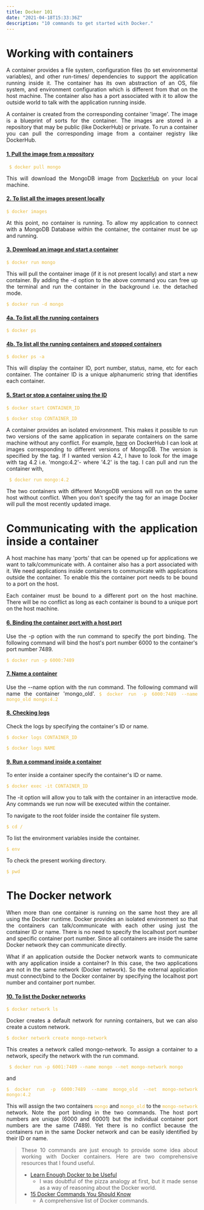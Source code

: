 ```yaml
---
title: Docker 101
date: "2021-04-18T15:33:36Z"
description: "10 commands to get started with Docker."
---
```


<style>
body {
text-align: justify
}
h4{
    text-decoration:underline
}
code{
    color:#E9BC3E
}
</style>
# Working with containers

A container provides a file system, configuration files (to set environmental variables), and other run-times/ dependencies to support the application running inside it. The container has its own abstraction of an OS, file system, and environment configuration which is different from that on the host machine. The container also has a port associated with it to allow the outside world to talk with the application running inside. 

A container is created from the corresponding container 'image'. The image is a blueprint of sorts for the container. The images are stored in a repository that may be public (like DockerHub) or private. To run a container you can pull the corresponding image from a container registry like DockerHub.

#### 1. Pull the image from a repository
``` $ docker pull mongo```

This will download the MongoDB image from [DockerHub](https://hub.docker.com/_/mongo) on your local machine.

#### 2. To list all the images present locally
```$ docker images```

At this point, no container is running. To allow my application to connect with a MongoDB Database within the container, the container must be up and running.

#### 3. Download an image and start a container
```$ docker run mongo```

This will pull the container image (if it is not present locally) and start a new container. By adding the -d option to the above command you can free up the terminal and run the container in the background i.e. the detached mode. 

```$ docker run -d mongo ```

#### 4a. To list all the running containers 
```$ docker ps```

#### 4b. To list all the running containers and stopped containers
```$ docker ps -a```

This will display the container ID, port number, status, name, etc for each container. The container ID is a unique alphanumeric string that identifies each container.

#### 5. Start or stop a container using the ID
```$ docker start CONTAINER_ID```

```$ docker stop CONTAINER_ID```

A container provides an isolated environment. This makes it possible to run two versions of the same application in separate containers on the same machine without any conflict. For example, [here](https://hub.docker.com/_/mongo?tab=tags&page=1&ordering=last_updated) on DockerHub I can look at images corresponding to different versions of MongoDB. The version is specified by the tag. If I wanted version 4.2, I have to look for the image with tag 4.2 i.e. 'mongo:4.2'- where '4.2' is the tag. I can pull and run the container with, 

``` $ docker run mongo:4.2```

The two containers with different MongoDB versions will run on the same host without conflict. When you don't specify the tag for an image Docker will pull the most recently updated image.

# Communicating with the application inside a container
A host machine has many 'ports' that can be opened up for applications we want to talk/communicate with. A container also has a port associated with it. We need applications inside containers to communicate with applications outside the container. To enable this the container port needs to be bound to a port on the host. 

Each container must be bound to a different port on the host machine. There will be no conflict as long as each container is bound to a unique port on the host machine. 

#### 6. Binding the container port with a host port
Use the -p option with the run command to specify the port binding. The following command will bind the host's port number 6000 to the container's port number 7489.

```$ docker run -p 6000:7489```

#### 7. Name a container
Use the --name option with the run command. The following command will name the container 'mongo_old'.
```$ docker run -p 6000:7489 --name mongo_old mongo:4.2```

#### 8. Checking logs
Check the logs by specifying the container's ID or name.

```$ docker logs CONTAINER_ID```

```$ docker logs NAME```

#### 9. Run a command inside a container
To enter inside a container specify the container's ID or name.

```$ docker exec -it CONTAINER_ID```

The -it option will allow you to talk with the container in an interactive mode. Any commands we run now will be executed within the container.

To navigate to the root folder inside the container file system.

```$ cd /```

To list the environment variables inside the container.

```$ env```

To check the present working directory.

```$ pwd```

# The Docker network
When more than one container is running on the same host they are all using the Docker runtime. Docker provides an isolated environment so that the containers can talk/communicate with each other using just the container ID or name. There is no need to specify the localhost port number and specific container port number. Since all containers are inside the same Docker network they can communicate directly.

What if an application outside the Docker network wants to communicate with any application inside a container? In this case, the two applications are not in the same network (Docker network). So the external application must connect/bind to the Docker container by specifying the localhost port number and container port number.

#### 10. To list the Docker networks

```$ docker network ls```

Docker creates a default network for running containers, but we can also create a custom network.

```$ docker network create mongo-network```

This creates a network called mongo-network. To assign a container to a network, specify the network with the run command.

``` $ docker run -p 6001:7489 --name mongo --net mongo-network mongo```

and

```$ docker run -p 6000:7489 --name mongo_old --net mongo-network  mongo:4.2```

This will assign the two containers ```mongo``` and ```mongo_old``` to the ```mongo-network``` network. Note the port binding in the two commands. The host port numbers are unique (6000 and 60001) but the individual container port numbers are the same (7489). Yet there is no conflict because the containers run in the same Docker network and can be easily identified by their ID or name.


>These 10 commands are just enough to provide some idea about working with Docker containers. Here are two comprehensive resources that I found useful.
> - [Learn Enough Docker to be Useful](https://towardsdatascience.com/learn-enough-docker-to-be-useful-b7ba70caeb4b)
>    - I was doubtful of the pizza analogy at first, but it made sense as a way of reasoning about the Docker world.
> - [15 Docker Commands You Should Know](https://towardsdatascience.com/15-docker-commands-you-should-know-970ea5203421)
>   - A comprehensive list of Docker commands. 